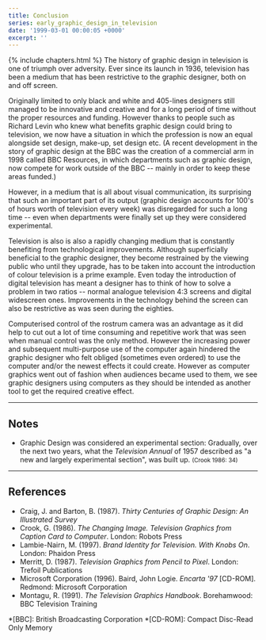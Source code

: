 ```yaml
---
title: Conclusion
series: early_graphic_design_in_television
date: '1999-03-01 00:00:05 +0000'
excerpt: ''
---
```

{% include chapters.html %} The history of graphic design in television is one of triumph over adversity. Ever since its launch in 1936, television has been a medium that has been restrictive to the graphic designer, both on and off screen.

Originally limited to only black and white and 405-lines designers still managed to be innovative and creative and for a long period of time without the proper resources and funding. However thanks to people such as Richard Levin who knew what benefits graphic design could bring to television, we now have a situation in which the profession is now an equal alongside set design, make-up, set design etc. (A recent development in the story of graphic design at the BBC was the creation of a commercial arm in 1998 called BBC Resources, in which departments such as graphic design, now compete for work outside of the BBC -- mainly in order to keep these areas funded.)

However, in a medium that is all about visual communication, its surprising that such an important part of its output (graphic design accounts for 100's of hours worth of television every week) was disregarded for such a long time -- even when departments were finally set up they were considered experimental.

Television is also is also a rapidly changing medium that is constantly benefiting from technological improvements. Although superficially beneficial to the graphic designer, they become restrained by the viewing public who until they upgrade, has to be taken into account the introduction of colour television is a prime example. Even today the introduction of digital television has meant a designer has to think of how to solve a problem in two ratios -- normal analogue television 4:3 screens and digital widescreen ones. Improvements in the technology behind the screen can also be restrictive as was seen during the eighties.

Computerised control of the rostrum camera was an advantage as it did help to cut out a lot of time consuming and repetitive work that was seen when manual control was the only method. However the increasing power and subsequent multi-purpose use of the computer again hindered the graphic designer who felt obliged (sometimes even ordered) to use the computer and/or the newest effects it could create. However as computer graphics went out of fashion when audiences became used to them, we see graphic designers using computers as they should be intended as another tool to get the required creative effect.

---

## Notes
  * Graphic Design was considered an experimental section: Gradually, over the next two years, what the <cite>Television Annual</cite> of 1957 described as "a new and largely experimental section", was built up. <small>(Crook 1986: 34)</small>

---

## References
  * Craig, J. and Barton, B. (1987). <cite>Thirty Centuries of Graphic Design: An Illustrated Survey</cite>
  * Crook, G. (1986). <cite>The Changing Image. Television Graphics from Caption Card to Computer</cite>. London: Robots Press
  * Lambie-Nairn, M. (1997). <cite>Brand Identity for Television. With Knobs On</cite>. London: Phaidon Press
  * Merritt, D. (1987). <cite>Television Graphics from Pencil to Pixel</cite>. London: Trefoil Publications
  * Microsoft Corporation (1996). Baird, John Logie. <cite>Encarta '97</cite> [CD-ROM]. Redmond: Microsoft Corporation
  * Montagu, R. (1991). <cite>The Television Graphics Handbook</cite>. Borehamwood: BBC Television Training

*[BBC]: British Broadcasting Corporation
*[CD-ROM]: Compact Disc-Read Only Memory
